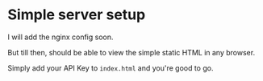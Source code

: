 # Simple server setup

I will add the nginx config soon.

But till then, should be able to view the simple static HTML in any browser.

Simply add your API Key to `index.html` and you're good to go.
